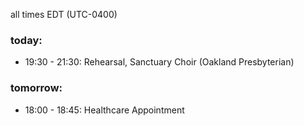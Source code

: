 all times EDT (UTC-0400)

### today:

* 19:30 - 21:30: Rehearsal, Sanctuary Choir (Oakland Presbyterian)

### tomorrow:

* 18:00 - 18:45: Healthcare Appointment 

